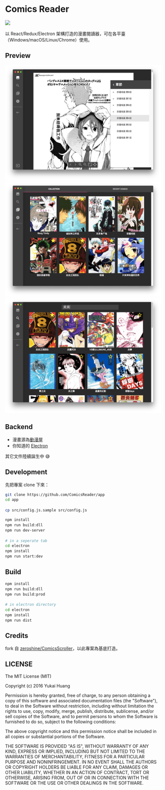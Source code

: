# Comics Reader

<img src="http://i.imgur.com/tHWdF5a.png" width="200">

以 React/Redux/Electron 架構打造的漫畫閱讀器，可在各平臺（Windows/macOS/Linux/Chrome）使用。

## Preview

<img src="docs/images/reader.png?" alt="">

<img src="docs/images/collection.png?" alt="">

<img src="docs/images/search.png?" alt="">

## Backend

* 漫畫源為[動漫屋](http://www.dm5.com)
* 你知道的 [Electron](http://electron.atom.io/)

其它文件陸續誕生中 😅

## Development

先把專案 clone 下來：

```bash
git clone https://github.com/ComicsReader/app
cd app

cp src/config.js.sample src/config.js
```

```bash
npm install
npm run build:dll
npm run dev-server

# in a seperate tab
cd electron
npm install
npm run start:dev
```

## Build

```bash
npm install
npm run build:dll
npm run build:prod

# in electron directory
cd electron
npm install
npm run dist
```

## Credits

fork 自 [zeroshine/ComicsScroller](https://github.com/zeroshine/ComicsScroller)，以此專案為基底打造。


## LICENSE

The MIT License (MIT)

Copyright (c) 2016 Yukai Huang

Permission is hereby granted, free of charge, to any person obtaining a copy of this software and associated documentation files (the "Software"), to deal in the Software without restriction, including without limitation the rights to use, copy, modify, merge, publish, distribute, sublicense, and/or sell copies of the Software, and to permit persons to whom the Software is furnished to do so, subject to the following conditions:

The above copyright notice and this permission notice shall be included in all copies or substantial portions of the Software.

THE SOFTWARE IS PROVIDED "AS IS", WITHOUT WARRANTY OF ANY KIND, EXPRESS OR IMPLIED, INCLUDING BUT NOT LIMITED TO THE WARRANTIES OF MERCHANTABILITY, FITNESS FOR A PARTICULAR PURPOSE AND NONINFRINGEMENT. IN NO EVENT SHALL THE AUTHORS OR COPYRIGHT HOLDERS BE LIABLE FOR ANY CLAIM, DAMAGES OR OTHER LIABILITY, WHETHER IN AN ACTION OF CONTRACT, TORT OR OTHERWISE, ARISING FROM, OUT OF OR IN CONNECTION WITH THE SOFTWARE OR THE USE OR OTHER DEALINGS IN THE SOFTWARE.
